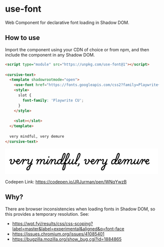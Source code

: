# use-font

Web Component for declarative font loading in Shadow DOM.

## How to use

Import the component using your CDN of choice or from npm, and then include the component in any Shadow DOM.

```html
<script type="module" src="https://unpkg.com/use-font@1"></script>

<cursive-text>
  <template shadowrootmode="open">
    <use-font href="https://fonts.googleapis.com/css2?family=Playwrite+CU"></use-font>
    <style>
      slot {
        font-family: 'Playwrite CU';
      }
    </style>

    <slot></slot>
  </template>

  very mindful, very demure
</cursive-text>
```

<img src="./preview.png" alt="Cursive Text that reads 'very mindful very demure'.">

Codepen Link: https://codepen.io/JRJurman/pen/WNqYwzB

## Why?

There are browser inconsistencies when loading fonts in Shadow DOM, so this provides a temporary resolution. See:

- https://wpt.fyi/results/css/css-scoping?label=master&label=experimental&aligned&q=font-face
- https://issues.chromium.org/issues/41085401
- https://bugzilla.mozilla.org/show_bug.cgi?id=1884865
